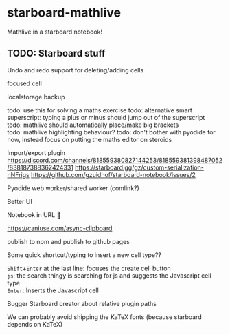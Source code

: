 # starboard-mathlive

Mathlive in a starboard notebook!

## TODO: Starboard stuff

Undo and redo support for deleting/adding cells

focused cell

localstorage backup

todo: use this for solving a maths exercise
todo: alternative smart superscript: typing a plus or minus should jump out of the superscript  
todo: mathlive should automatically place/make big brackets  
todo: mathlive highlighting behaviour?
todo: don't bother with pyodide for now, instead focus on putting the maths editor on steroids

Import/export plugin
https://discord.com/channels/818559380827144253/818559381398487052/838187388362424331
https://starboard.gg/gz/custom-serialization-nNFrigs
https://github.com/gzuidhof/starboard-notebook/issues/2

Pyodide web worker/shared worker (comlink?)

Better UI

Notebook in URL :thinking:

https://caniuse.com/async-clipboard

publish to npm and publish to github pages

Some quick shortcut/typing to insert a new cell type??

`Shift`+`Enter` at the last line: focuses the create cell button  
`js`: the search thingy is searching for js and suggests the Javascript cell type  
`Enter`: Inserts the Javascript cell


Bugger Starboard creator about relative plugin paths

We can probably avoid shipping the KaTeX fonts (because starboard depends on KaTeX)

